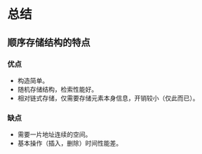 # 总结

## 顺序存储结构的特点

### 优点

* 构造简单。
* 随机存储结构，检索性能好。
* 相对链式存储，仅需要存储元素本身信息，开销较小（仅此而已）。

### 缺点

* 需要一片地址连续的空间。
* 基本操作（插入，删除）时间性能差。